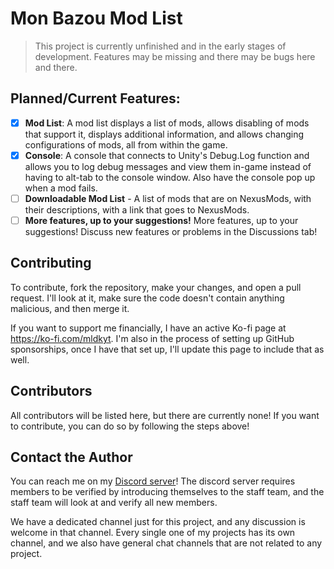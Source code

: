 # Mon Bazou Mod List

> This project is currently unfinished and in the early stages of development. Features may be missing and there may be bugs here and there.

## Planned/Current Features:

- [X] **Mod List**: A mod list displays a list of mods, allows disabling of mods that support it, displays additional information, and allows changing configurations of mods, all from within the game.
- [X] **Console**: A console that connects to Unity's Debug.Log function and allows you to log debug messages and view them in-game instead of having to alt-tab to the console window. Also have the console pop up when a mod fails.
- [ ] **Downloadable Mod List** - A list of mods that are on NexusMods, with their descriptions, with a link that goes to NexusMods.
- [ ] **More features, up to your suggestions!** More features, up to your suggestions! Discuss new features or problems in the Discussions tab!

## Contributing

To contribute, fork the repository, make your changes, and open a pull request. I'll look at it, make sure the code doesn't contain anything malicious, and then merge it.

If you want to support me financially, I have an active Ko-fi page at https://ko-fi.com/mldkyt. I'm also in the process of setting up GitHub sponsorships, once I have that set up, I'll update this page to include that as well.

## Contributors

All contributors will be listed here, but there are currently none! If you want to contribute, you can do so by following the steps above!

## Contact the Author

You can reach me on my [Discord server](https://mldkyt.nekoweb.org/discord/)! The discord server requires members to be verified by introducing themselves to the staff team, and the staff team will look at and verify all new members.

We have a dedicated channel just for this project, and any discussion is welcome in that channel. Every single one of my projects has its own channel, and we also have general chat channels that are not related to any project.
